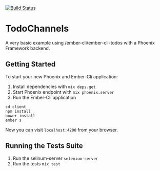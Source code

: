 [![Build Status](https://travis-ci.org/cincinnati-elixir/todos_phoenix_ember_example.svg?branch=master)](https://travis-ci.org/cincinnati-elixir/todos_phoenix_ember_example)
# TodoChannels
A very basic example using /ember-cli/ember-cli-todos with a Phoenix Framework backend.

## Getting Started

To start your new Phoenix and Ember-Cli application:

1. Install dependencies with `mix deps.get`
2. Start Phoenix endpoint with `mix phoenix.server`
3. Run the Ember-Cli application

```
cd client
npm install
bower install
ember s
```

Now you can visit `localhost:4200` from your browser.


## Running the Tests Suite

1. Run the selinum-server `selenium-server`
2. Run the tests `mix test`

